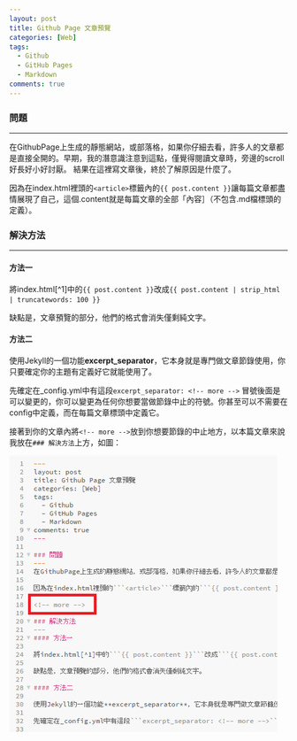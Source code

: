 ```yaml
---
layout: post
title: Github Page 文章預覽
categories: [Web]
tags: 
  - Github
  - GitHub Pages
  - Markdown
comments: true
---
```


### 問題 
--- 
在GithubPage上生成的靜態網站，或部落格，如果你仔細去看，許多人的文章都是直接全開的。早期，我的潛意識注意到這點，僅覺得閱讀文章時，旁邊的scroll好長好小好討厭。 結果在這裡寫文章後，終於了解原因是什麼了。

因為在index.html裡頭的```<article>```標籤內的```{{ post.content }}```讓每篇文章都盡情展現了自己，這個.content就是每篇文章的全部「內容］（不包含.md檔標頭的定義）。

<!-- more -->

### 解決方法
---
#### 方法一

將index.html[^1]中的```{{ post.content }}```改成```{{ post.content | strip_html | truncatewords: 100 }}```

缺點是，文章預覽的部分，他們的格式會消失僅剩純文字。

#### 方法二

使用Jekyll的一個功能**excerpt_separator**，它本身就是專門做文章節錄使用，你只要確定你的主題有定義好它就能使用了。

先確定在_config.yml中有這段```excerpt_separator: <!-- more -->``` 冒號後面是可以變更的，你可以變更為任何你想要當做節錄中止的符號。你甚至可以不需要在config中定義，而在每篇文章標頭中定義它。

接著到你的文章內將```<!-- more -->```放到你想要節錄的中止地方，以本篇文章來說我放在```### 解決方法```上方，如圖：

![more所在](../images/2018/02/2018010701.png)